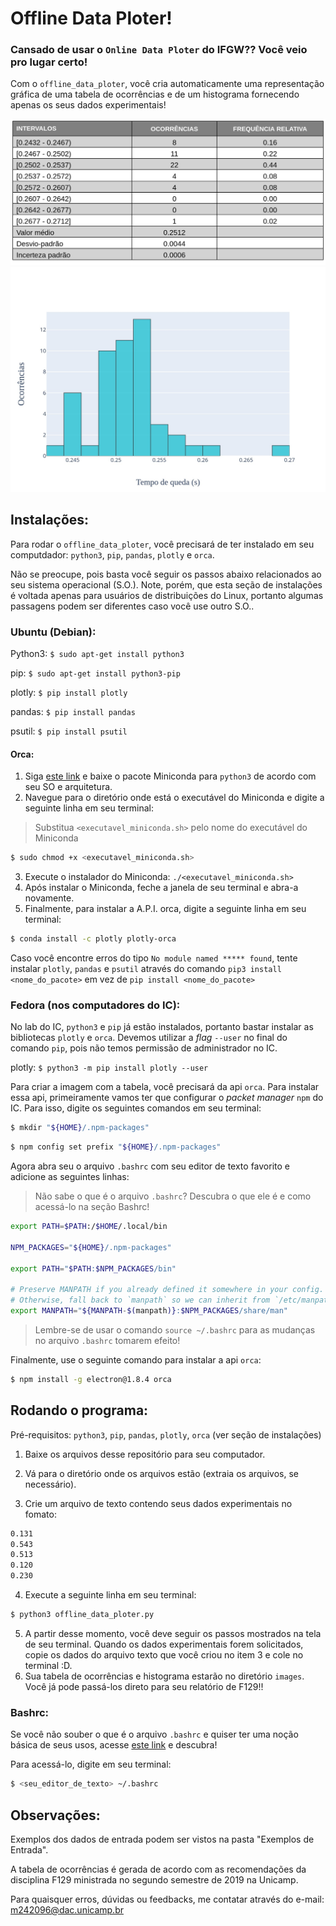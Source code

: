 # Offline Data Ploter!

### Cansado de usar o `Online Data Ploter` do IFGW?? Você veio pro lugar certo!

Com o `offline_data_ploter`, você cria automaticamente uma representação gráfica de uma tabela de ocorrências e
de um histograma fornecendo apenas os seus dados experimentais!

![Tabela de Ocorrências](https://raw.githubusercontent.com/Malivuca/offline-data-ploter-f129/master/exemplos/Exemplo_de_tabela_de_ocorrencias.jpg)
![Histograma](https://raw.githubusercontent.com/Malivuca/offline-data-ploter-f129/master/exemplos/Exemplo_de_histograma.jpg)

## Instalações:

Para rodar o `offline_data_ploter`, você precisará de ter instalado em seu computdador: `python3`, `pip`, `pandas`, `plotly` e `orca`.

Não se preocupe, pois basta você seguir os passos abaixo relacionados ao seu sistema operacional (S.O.).
Note, porém, que esta seção de instalações é voltada apenas para usuários de distribuições do Linux,
portanto algumas passagens podem ser diferentes caso você use outro S.O..

### Ubuntu (Debian):

Python3: `$ sudo apt-get install python3`

pip: `$ sudo apt-get install python3-pip`

plotly: `$ pip install plotly`

pandas: `$ pip install pandas`

psutil: `$ pip install psutil`

#### Orca:

1. Siga [este link](https://docs.conda.io/en/latest/miniconda.html) e baixe o pacote Miniconda para `python3` de acordo com seu SO e arquitetura.
2. Navegue para o diretório onde está o executável do Miniconda e digite a seguinte linha em seu terminal:
> Substitua `<executavel_miniconda.sh>` pelo nome do executável do Miniconda
```bash
$ sudo chmod +x <executavel_miniconda.sh>
```
3. Execute o instalador do Miniconda: `./<executavel_miniconda.sh>`
4. Após instalar o Miniconda, feche a janela de seu terminal e abra-a novamente.
5. Finalmente, para instalar a A.P.I. orca, digite a seguinte linha em seu terminal:
```bash
$ conda install -c plotly plotly-orca
```
Caso você encontre erros do tipo `No module named ***** found`, tente instalar `plotly`, `pandas` e `psutil`
através do comando `pip3 install <nome_do_pacote>` em vez de `pip install <nome_do_pacote>`

### Fedora (nos computadores do IC):

No lab do IC, `python3` e `pip` já estão instalados, portanto bastar instalar as bibliotecas `plotly` e `orca`.
Devemos utilizar a *flag* `--user` no final do comando `pip`, pois não temos permissão de administrador no IC.

plotly: `$ python3 -m pip install plotly --user`

Para criar a imagem com a tabela, você precisará da api `orca`. Para instalar essa api, primeiramente
vamos ter que configurar o *packet manager* `npm` do IC. Para isso, digite os seguintes comandos em seu terminal:
```bash
$ mkdir "${HOME}/.npm-packages"
```
```bash
$ npm config set prefix "${HOME}/.npm-packages"
```
Agora abra seu o arquivo `.bashrc` com seu editor de texto favorito e adicione as seguintes linhas:
> Não sabe o que é o arquivo `.bashrc`? Descubra o que ele é e como acessá-lo na seção Bashrc!
```bash
export PATH=$PATH:/$HOME/.local/bin

NPM_PACKAGES="${HOME}/.npm-packages"

export PATH="$PATH:$NPM_PACKAGES/bin"

# Preserve MANPATH if you already defined it somewhere in your config.
# Otherwise, fall back to `manpath` so we can inherit from `/etc/manpath`.
export MANPATH="${MANPATH-$(manpath)}:$NPM_PACKAGES/share/man"
```
> Lembre-se de usar o comando `source ~/.bashrc` para as mudanças no arquivo `.bashrc` tomarem efeito!

Finalmente, use o seguinte comando para instalar a api `orca`:
```bash
$ npm install -g electron@1.8.4 orca
```

## Rodando o programa:

Pré-requisitos: `python3`, `pip`, `pandas`, `plotly`, `orca` (ver seção de instalações)

1. Baixe os arquivos desse repositório para seu computador.

2. Vá para o diretório onde os arquivos estão (extraia os arquivos, se necessário).

3. Crie um arquivo de texto contendo seus dados experimentais no fomato:
```bash
0.131
0.543
0.513
0.120
0.230
```
4. Execute a seguinte linha em seu terminal:
```bash
$ python3 offline_data_ploter.py
```
5. A partir desse momento, você deve seguir os passos mostrados na tela de seu terminal.
Quando os dados experimentais forem solicitados, copie os dados do arquivo texto que você criou
no item 3 e cole no terminal :D.
6. Sua tabela de ocorrências e histograma estarão no diretório `images`. Você  já pode passá-los direto
para seu relatório de F129!!

### Bashrc:

Se você não souber o que é o arquivo `.bashrc` e quiser ter uma noção básica de seus usos, acesse [este link](https://www.maketecheasier.com/what-is-bashrc/) e descubra!

Para acessá-lo, digite em seu terminal:
```bash
$ <seu_editor_de_texto> ~/.bashrc
```

## Observações:

Exemplos dos dados de entrada podem ser vistos na pasta "Exemplos de Entrada".

A tabela de ocorrências é gerada de acordo com as recomendações da disciplina F129 ministrada
no segundo semestre de 2019 na Unicamp.

Para quaisquer erros, dúvidas ou feedbacks, me contatar através do e-mail: m242096@dac.unicamp.br
